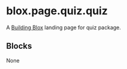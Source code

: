 # blox.page.quiz.quiz

A [Building Blox](https://github.com/Building-Blox/building-blox) landing page for quiz package.

## Blocks
None